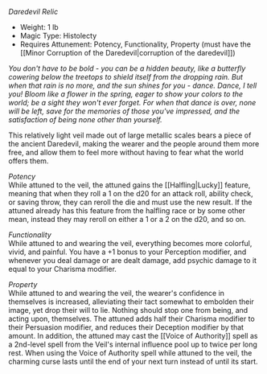 _Daredevil Relic_
 
- Weight: 1 lb
- Magic Type: Histolecty
- Requires Attunement: Potency, Functionality, Property (must have the [[Minor Corruption of the Daredevil|corruption of the daredevil]])
 
_You don't have to be bold - you can be a hidden beauty, like a butterfly cowering below the treetops to shield itself from the dropping rain. But when that rain is no more, and the sun shines for you - dance. Dance, I tell you! Bloom like a flower in the spring, eager to show your colors to the world; be a sight they won't ever forget. For when that dance is over, none will be left, save for the memories of those you've impressed, and the satisfaction of being none other than yourself._
 
This relatively light veil made out of large metallic scales bears a piece of the ancient Daredevil, making the wearer and the people around them more free, and allow them to feel more without having to fear what the world offers them.
 
_Potency_  
While attuned to the veil, the attuned gains the [[Halfling|Lucky]] feature, meaning that when they roll a 1 on the d20 for an attack roll, ability check, or saving throw, they can reroll the die and must use the new result. If the attuned already has this feature from the halfling race or by some other mean, instead they may reroll on either a 1 or a 2 on the d20, and so on.
 
_Functionality_  
While attuned to and wearing the veil, everything becomes more colorful, vivid, and painful. You have a +1 bonus to your Perception modifier, and whenever you deal damage or are dealt damage, add psychic damage to it equal to your Charisma modifier.
 
_Property_  
While attuned to and wearing the veil, the wearer's confidence in themselves is increased, alleviating their tact somewhat to embolden their image, yet drop their will to lie. Nothing should stop one from being, and acting upon, themselves. The attuned adds half their Charisma modifier to their Persuasion modifier, and reduces their Deception modifier by that amount. 
In addition, the attuned may cast the [[Voice of Authority]] spell as a 2nd-level spell from the Veil's internal influence pool up to twice per long rest. When using the Voice of Authority spell while attuned to the veil, the charming curse lasts until the end of your next turn instead of until its start.